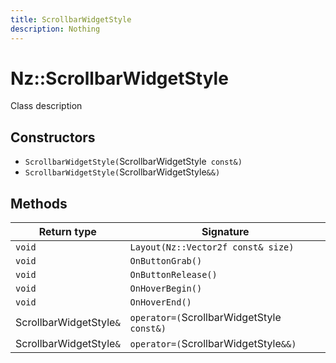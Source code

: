 ```yaml
---
title: ScrollbarWidgetStyle
description: Nothing
---
```


# Nz::ScrollbarWidgetStyle

Class description

## Constructors

- `ScrollbarWidgetStyle(`ScrollbarWidgetStyle` const&)`
- `ScrollbarWidgetStyle(`ScrollbarWidgetStyle`&&)`

## Methods

| Return type | Signature |
| ----------- | --------- |
| `void` | `Layout(Nz::Vector2f const& size)` |
| `void` | `OnButtonGrab()` |
| `void` | `OnButtonRelease()` |
| `void` | `OnHoverBegin()` |
| `void` | `OnHoverEnd()` |
| ScrollbarWidgetStyle`&` | `operator=(`ScrollbarWidgetStyle` const&)` |
| ScrollbarWidgetStyle`&` | `operator=(`ScrollbarWidgetStyle`&&)` |
